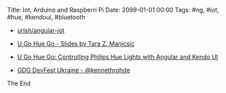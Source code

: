 Title: Iot, Arduino and Raspberri Pi
Date: 2099-01-01 00:00
Tags: #ng, #iot, #hue, #kendoui, #bluetooth

* [urish/angular-iot](https://github.com/urish/angular-iot)

* [U Go Hue Go - Slides by Tara Z. Manicsic](http://slides.com/tzmanics/deck-4-6-8#/)
* [U Go Hue Go: Controlling Philips Hue Lights with Angular and Kendo UI](https://developer.telerik.com/products/kendo-ui/u-go-hue-go-controlling-philips-hue-lights-with-angular-and-kendo-ui/)

* [GDG DevFest Ukraine - @kennethrohde](https://docs.google.com/presentation/d/1QNcQwDwq5pwwdjpN9t4hCgvBXWWgLvehiLQdzonsqZA/edit#slide=id.g24e228bf8a_4_37)

The End